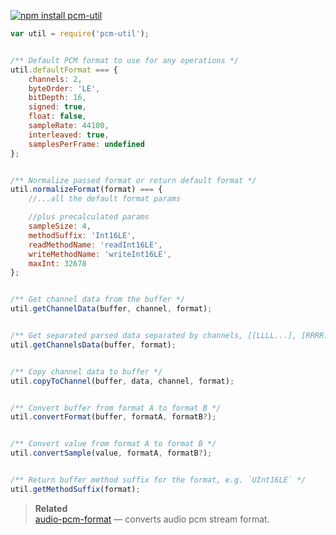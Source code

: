 [![npm install pcm-util](https://nodei.co/npm/pcm-util.png?mini=true)](https://npmjs.org/package/pcm-util/)


```js
var util = require('pcm-util');


/** Default PCM format to use for any operations */
util.defaultFormat === {
	channels: 2,
	byteOrder: 'LE',
	bitDepth: 16,
	signed: true,
	float: false,
	sampleRate: 44100,
	interleaved: true,
	samplesPerFrame: undefined
};


/** Normalize passed format or return default format */
util.normalizeFormat(format) === {
	//...all the default format params

	//plus precalculated params
	sampleSize: 4,
	methodSuffix: 'Int16LE',
	readMethodName: 'readInt16LE',
	writeMethodName: 'writeInt16LE',
	maxInt: 32678
};


/** Get channel data from the buffer */
util.getChannelData(buffer, channel, format);


/** Get separated parsed data separated by channels, [[LLLL...], [RRRR...], ...] */
util.getChannelsData(buffer, format);


/** Copy channel data to buffer */
util.copyToChannel(buffer, data, channel, format);


/** Convert buffer from format A to format B */
util.convertFormat(buffer, formatA, formatB?);


/** Convert value from format A to format B */
util.convertSample(value, formatA, formatB?);


/** Return buffer method suffix for the format, e.g. `UInt16LE` */
util.getMethodSuffix(format);
```

> **Related**<br/>
> [audio-pcm-format](https://npmjs.org/package/audio-pcm-format) — converts audio pcm stream format.